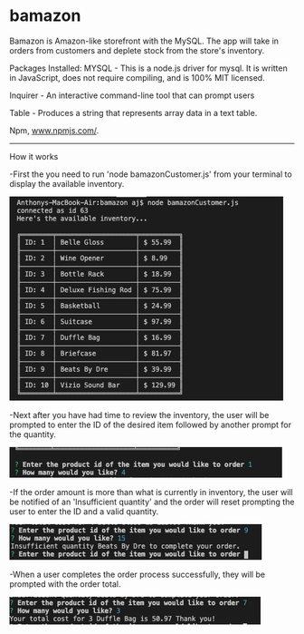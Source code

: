 # bamazon

Bamazon is Amazon-like storefront with the MySQL. The app will take in orders from customers and deplete stock from the store's inventory. 

Packages Installed:
MYSQL - This is a node.js driver for mysql. It is written in JavaScript, does not require compiling, and is 100% MIT licensed.

Inquirer - An interactive command-line tool that can prompt users 

Table - Produces a string that represents array data in a text table.

Npm, www.npmjs.com/.

--------------------------------------------------------------------------------------------------------------------------------------------------

How it works

-First the you need to run 'node bamazonCustomer.js' from your terminal to display the available inventory.

![](images/displayInventory.png)

-Next after you have had time to review the inventory, the user will be prompted to enter the ID of the desired item followed by another prompt for the quantity.

![](images/customerOrder.png)

-If the order amount is more than what is currently in inventory, the user will be notified of an 'Insufficient quantity' and the order will reset prompting the user to enter the ID and a valid quantity.

![](images/inventoryCheck.png)

-When a user completes the order process successfully, they will be prompted with the order total.

![](images/orderTotal.png)
